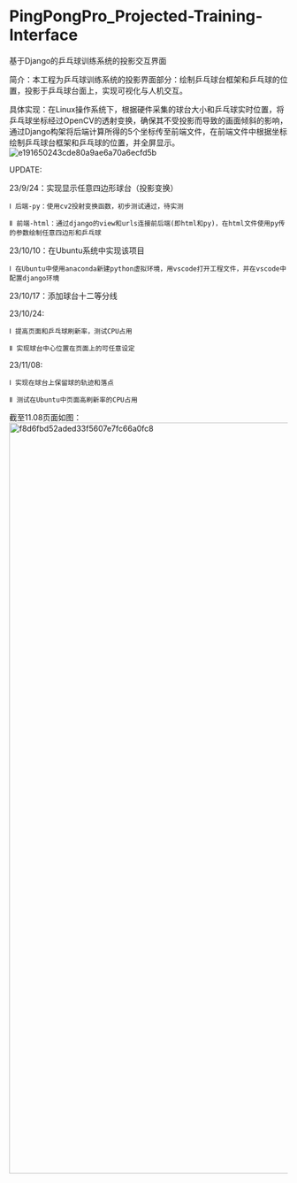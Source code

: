 # PingPongPro_Projected-Training-Interface
基于Django的乒乓球训练系统的投影交互界面

简介：本工程为乒乓球训练系统的投影界面部分：绘制乒乓球台框架和乒乓球的位置，投影于乒乓球台面上，实现可视化与人机交互。

具体实现：在Linux操作系统下，根据硬件采集的球台大小和乒乓球实时位置，将乒乓球坐标经过OpenCV的透射变换，确保其不受投影而导致的画面倾斜的影响，通过Django构架将后端计算所得的5个坐标传至前端文件，在前端文件中根据坐标绘制乒乓球台框架和乒乓球的位置，并全屏显示。
![e191650243cde80a9ae6a70a6ecfd5b](https://github.com/dufan-py/PingPongPro_Projected-Training-Interface/assets/53752434/5307b23a-9890-4c20-a67b-11e45dbdbc06)

UPDATE:


23/9/24：实现显示任意四边形球台（投影变换）   

    Ⅰ 后端-py：使用cv2投射变换函数，初步测试通过，待实测

    Ⅱ 前端-html：通过django的view和urls连接前后端(即html和py)，在html文件使用py传的参数绘制任意四边形和乒乓球






23/10/10：在Ubuntu系统中实现该项目

    Ⅰ 在Ubuntu中使用anaconda新建python虚拟环境，用vscode打开工程文件，并在vscode中配置django环境


23/10/17：添加球台十二等分线

  
23/10/24: 

    Ⅰ 提高页面和乒乓球刷新率，测试CPU占用

    Ⅱ 实现球台中心位置在页面上的可任意设定

23/11/08: 

    Ⅰ 实现在球台上保留球的轨迹和落点

    Ⅱ 测试在Ubuntu中页面高刷新率的CPU占用
    
截至11.08页面如图：
<img width="1358" alt="f8d6fbd52aded33f5607e7fc66a0fc8" src="https://github.com/dufan-py/PingPongPro_Projected-Training-Interface/assets/53752434/8eed7a16-4697-4bcd-9e64-dda5d6f3795c">
